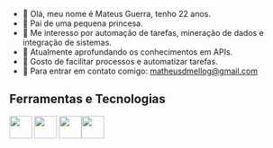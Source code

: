 - 👋 Olá, meu nome é Mateus Guerra, tenho 22 anos.
- 👶 Pai de uma pequena princesa.
- 👀 Me interesso por automação de tarefas, mineração de dados e integração de sistemas.
- 🌱 Atualmente aprofundando os conhecimentos em APIs.
- 💞️ Gosto de facilitar processos e automatizar tarefas.
- 📧 Para entrar em contato comigo: matheusdmellog@gmail.com

## Ferramentas e Tecnologias

<img loading="lazy" src="https://cdn.jsdelivr.net/gh/devicons/devicon/icons/git/git-original.svg" width="40" height="40"/> <img loading="lazy" src="https://cdn.jsdelivr.net/gh/devicons/devicon/icons/python/python-original-wordmark.svg" width="40" height="40"/> <img loading="lazy" src="https://cdn.jsdelivr.net/gh/devicons/devicon/icons/vscode/vscode-original.svg" width="40" height="40"/><img loading="lazy" src="https://cdn.jsdelivr.net/gh/devicons/devicon/icons/django/django-plain-wordmark.svg" width="40" height="40"/>
          
          
          

<!---
matheusguerraz/matheusguerraz is a ✨ special ✨ repository because its `README.md` (this file) appears on your GitHub profile.
You can click the Preview link to take a look at your changes.
--->
